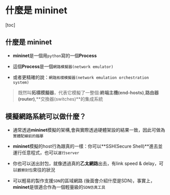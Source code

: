 # 什麼是 mininet

[toc]

## 什麼是 mininet

- **mininet**是一個用`python`寫的一個**Process**

- 這個**Process**是一個`網路模擬器(network emulator)`

- 或者更精確的說：`網路拓樸模擬器(network emulation orchestration system)`

>既然叫**拓樸模擬器**，代表它模擬了一整個:**終端主機(end-hosts)**,**路由器(router)**,**交換器(switches)**的集成系統

## 模擬網路系統可以做什麼？

- 通常透過**mininet**模擬的架構,會與實際透過硬體架設的結果一致，因此可做為`實體配線前的臨摹`

- **mininet**模擬的host行為跟真的一樣：你可以**SSH(Secure Shell)**進去並運行任意程式，也可以`運行server`

- 你也可以送出封包，就像透過真的**乙太網路**出去，有link speed & delay，可以`觀察封包`來往的狀況

- 可以輕易的製作支援`SDN`的區域網路 (後面會介紹什麼是SDN)，事實上，**mininet**是很適合作為一個輕量級的`SDN仿真工具`
